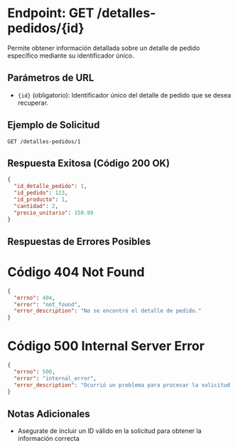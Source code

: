 # Endpoint: GET /detalles-pedidos/{id}

Permite obtener información detallada sobre un detalle de pedido específico mediante su identificador único.

## Parámetros de URL

- `{id}` (obligatorio): Identificador único del detalle de pedido que se desea recuperar.

## Ejemplo de Solicitud

```http
GET /detalles-pedidos/1
```
## Respuesta Exitosa (Código 200 OK)
```json
{
  "id_detalle_pedido": 1,
  "id_pedido": 123,
  "id_producto": 1,
  "cantidad": 2,
  "precio_unitario": 150.99
}
```

## Respuestas de Errores Posibles
# Código 404 Not Found
```json
{
  "errno": 404,
  "error": "not_found",
  "error_description": "No se encontró el detalle de pedido."
}
```
# Código 500 Internal Server Error
```json
{
  "errno": 500,
  "error": "internal_error",
  "error_description": "Ocurrió un problema para procesar la solicitud."
}
```
## Notas Adicionales

- Asegurate de incluir un ID válido en la solicitud para obtener la información correcta

